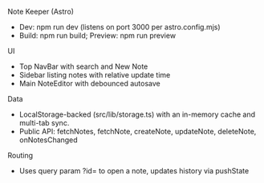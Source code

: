 Note Keeper (Astro)

- Dev: npm run dev (listens on port 3000 per astro.config.mjs)
- Build: npm run build; Preview: npm run preview

UI
- Top NavBar with search and New Note
- Sidebar listing notes with relative update time
- Main NoteEditor with debounced autosave

Data
- LocalStorage-backed (src/lib/storage.ts) with an in-memory cache and multi-tab sync.
- Public API: fetchNotes, fetchNote, createNote, updateNote, deleteNote, onNotesChanged

Routing
- Uses query param ?id=<noteId> to open a note, updates history via pushState
